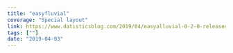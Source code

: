 ```yaml
---
title: "easyfluvial"
coverage: "Special layout"
link: https://www.datisticsblog.com/2019/04/easyalluvial-0-2-0-released/
tags: [""]
date: "2019-04-03"
---
```

